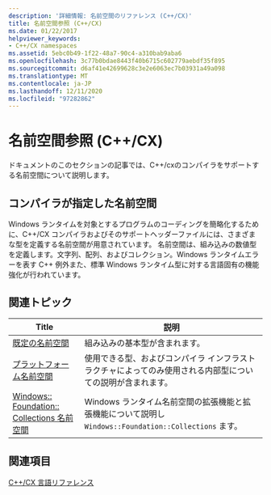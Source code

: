 ```yaml
---
description: '詳細情報: 名前空間のリファレンス (C++/CX)'
title: 名前空間参照 (C++/CX)
ms.date: 01/22/2017
helpviewer_keywords:
- C++/CX namespaces
ms.assetid: 5ebc0b49-1f22-48a7-90c4-a310bab9aba6
ms.openlocfilehash: 3c77b0bdae8443f40b6715c602779aebdf35f895
ms.sourcegitcommit: d6af41e42699628c3e2e6063ec7b03931a49a098
ms.translationtype: MT
ms.contentlocale: ja-JP
ms.lasthandoff: 12/11/2020
ms.locfileid: "97282862"
---
```

# <a name="namespaces-reference-ccx"></a>名前空間参照 (C++/CX)

ドキュメントのこのセクションの記事では、C++/cxのコンパイラをサポートする名前空間について説明します。

## <a name="compiler-supplied-namespaces"></a>コンパイラが指定した名前空間

Windows ランタイムを対象とするプログラムのコーディングを簡略化するために、C++/CX コンパイラおよびそのサポートヘッダーファイルには、さまざまな型を定義する名前空間が用意されています。 名前空間は、組み込みの数値型を定義します。文字列、配列、およびコレクション。Windows ランタイムエラーを表す C++ 例外また、標準 Windows ランタイム型に対する言語固有の機能強化が行われています。

## <a name="related-topics"></a>関連トピック

|Title|説明|
|-----------|-----------------|
|[既定の名前空間](../cppcx/default-namespace.md)|組み込みの基本型が含まれます。|
|[プラットフォーム名前空間](../cppcx/platform-namespace-c-cx.md)|使用できる型、およびコンパイラ インフラストラクチャによってのみ使用される内部型についての説明が含まれます。|
|[Windows:: Foundation:: Collections 名前空間](../cppcx/windows-foundation-collections-namespace-c-cx.md)|Windows ランタイム名前空間の拡張機能と拡張機能について説明し `Windows::Foundation::Collections` ます。|

## <a name="see-also"></a>関連項目

[C++/CX 言語リファレンス](../cppcx/visual-c-language-reference-c-cx.md)
